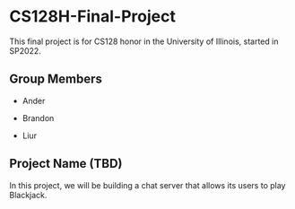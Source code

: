# CS128H-Final-Project

This final project is for CS128 honor in the University of Illinois, started in SP2022.

## Group Members

* Ander

* Brandon

* Liur

## Project Name (TBD)

In this project, we will be building a chat server that allows its users to play Blackjack.
